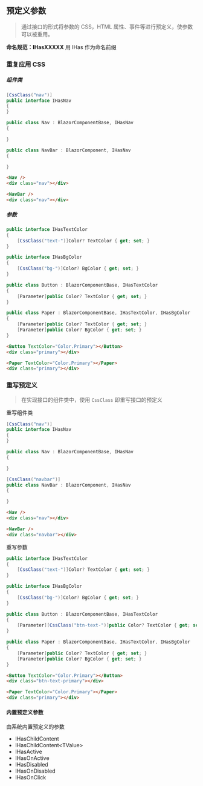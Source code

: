 ## 预定义参数
> 通过接口的形式将参数的 CSS，HTML 属性、事件等进行预定义，使参数可以被重用。

**命名规范：IHasXXXXX** 用 IHas 作为命名前缀

### 重复应用 CSS

##### 组件类
```cs
[CssClass("nav")]
public interface IHasNav
{
}

public class Nav : BlazorComponentBase, IHasNav
{

}

public class NavBar : BlazorComponent, IHasNav
{

}

```
```html
<Nav />
<div class="nav"></div>

<NavBar />
<div class="nav"></div>
```
##### 参数
```cs
public interface IHasTextColor
{
    [CssClass("text-")]Color? TextColor { get; set; }
}

public interface IHasBgColor
{
    [CssClass("bg-")]Color? BgColor { get; set; }
}

public class Button : BlazorComponentBase, IHasTextColor
{
    [Parameter]public Color? TextColor { get; set; }
}

public class Paper : BlazorComponentBase, IHasTextColor, IHasBgColor
{
    [Parameter]public Color? TextColor { get; set; }
    [Parameter]public Color? BgColor { get; set; }
}
```
```html
<Button TextColor="Color.Primary"></Button>
<div class="primary"></div>

<Paper TextColor="Color.Primary"></Paper>
<div class="primary"></div>
```

### 重写预定义
> 在实现接口的组件类中，使用 `CssClass` 即重写接口的预定义

重写组件类
```cs
[CssClass("nav")]
public interface IHasNav
{
}

public class Nav : BlazorComponentBase, IHasNav
{

}

[CssClass("navbar")]
public class NavBar : BlazorComponent, IHasNav
{

}
```
```html
<Nav />
<div class="nav"></div>

<NavBar />
<div class="navbar"></div>
```

重写参数
```cs
public interface IHasTextColor
{
    [CssClass("text-")]Color? TextColor { get; set; }
}

public interface IHasBgColor
{
    [CssClass("bg-")]Color? BgColor { get; set; }
}

public class Button : BlazorComponentBase, IHasTextColor
{
    [Parameter][CssClass("btn-text-")]public Color? TextColor { get; set; }
}

public class Paper : BlazorComponentBase, IHasTextColor, IHasBgColor
{
    [Parameter]public Color? TextColor { get; set; }
    [Parameter]public Color? BgColor { get; set; }
}
```
```html
<Button TextColor="Color.Primary"></Button>
<div class="btn-text-primary"></div>

<Paper TextColor="Color.Primary"></Paper>
<div class="primary"></div>
```

#### 内置预定义参数
由系统内置预定义的参数
* IHasChildContent
* IHasChildContent&lt;TValue>
* IHasActive
* IHasOnActive
* IHasDisabled
* IHasOnDisabled
* IHasOnClick